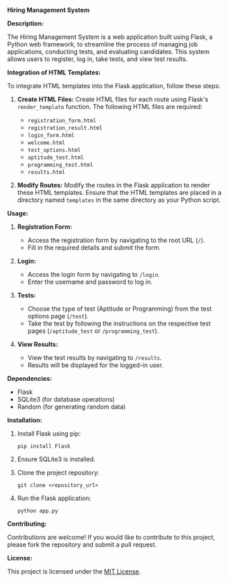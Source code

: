 **Hiring Management System**

**Description:**

The Hiring Management System is a web application built using Flask, a Python web framework, to streamline the process of managing job applications, conducting tests, and evaluating candidates. This system allows users to register, log in, take tests, and view test results.

**Integration of HTML Templates:**

To integrate HTML templates into the Flask application, follow these steps:

1. **Create HTML Files:** Create HTML files for each route using Flask's `render_template` function. The following HTML files are required:

   - `registration_form.html`
   - `registration_result.html`
   - `login_form.html`
   - `welcome.html`
   - `test_options.html`
   - `aptitude_test.html`
   - `programming_test.html`
   - `results.html`

2. **Modify Routes:** Modify the routes in the Flask application to render these HTML templates. Ensure that the HTML templates are placed in a directory named `templates` in the same directory as your Python script.

**Usage:**

1. **Registration Form:**
   - Access the registration form by navigating to the root URL (`/`).
   - Fill in the required details and submit the form.

2. **Login:**
   - Access the login form by navigating to `/login`.
   - Enter the username and password to log in.

3. **Tests:**
   - Choose the type of test (Aptitude or Programming) from the test options page (`/test`).
   - Take the test by following the instructions on the respective test pages (`/aptitude_test` or `/programming_test`).

4. **View Results:**
   - View the test results by navigating to `/results`.
   - Results will be displayed for the logged-in user.

**Dependencies:**

- Flask
- SQLite3 (for database operations)
- Random (for generating random data)

**Installation:**

1. Install Flask using pip:
   ```
   pip install Flask
   ```

2. Ensure SQLite3 is installed.

3. Clone the project repository:
   ```
   git clone <repository_url>
   ```

4. Run the Flask application:
   ```
   python app.py
   ```

**Contributing:**

Contributions are welcome! If you would like to contribute to this project, please fork the repository and submit a pull request.

**License:**

This project is licensed under the [MIT License](LICENSE).
